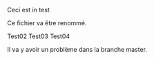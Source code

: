 Ceci est in test

Ce fichier va être renommé.

Test02
Test03
Test04

Il va y avoir un problème dans la branche master.